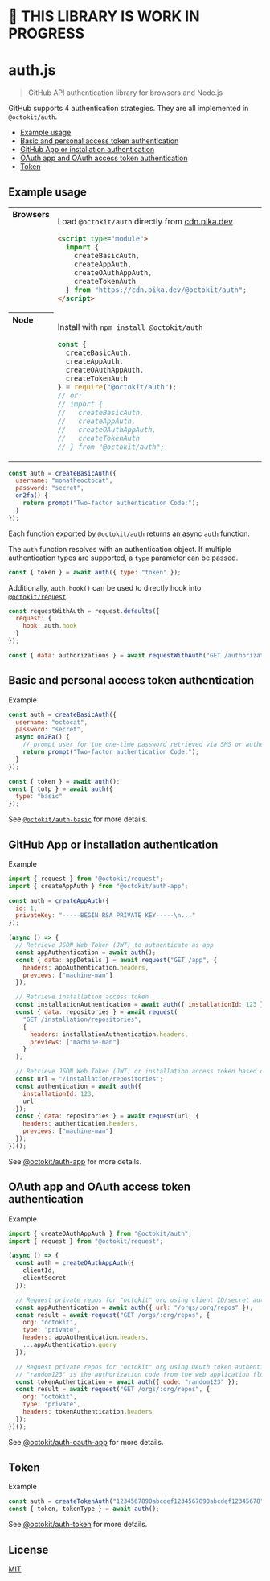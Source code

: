 # 🚧 THIS LIBRARY IS WORK IN PROGRESS

# auth.js

> GitHub API authentication library for browsers and Node.js

GitHub supports 4 authentication strategies. They are all implemented in `@octokit/auth`.

<!-- toc -->

- [Example usage](#example-usage)
- [Basic and personal access token authentication](#basic-and-personal-access-token-authentication)
- [GitHub App or installation authentication](#github-app-or-installation-authentication)
- [OAuth app and OAuth access token authentication](#oauth-app-and-oauth-access-token-authentication)
- [Token](#token)

<!-- tocstop -->

## Example usage

<table>
<tbody valign=top align=left>
<tr><th>
Browsers
</th><td width=100%>

Load `@octokit/auth` directly from [cdn.pika.dev](https://cdn.pika.dev)

```html
<script type="module">
  import {
    createBasicAuth,
    createAppAuth,
    createOAuthAppAuth,
    createTokenAuth
  } from "https://cdn.pika.dev/@octokit/auth";
</script>
```

</td></tr>
<tr><th>
Node
</th><td>

Install with <code>npm install @octokit/auth</code>

```js
const {
  createBasicAuth,
  createAppAuth,
  createOAuthAppAuth,
  createTokenAuth
} = require("@octokit/auth");
// or:
// import {
//   createBasicAuth,
//   createAppAuth,
//   createOAuthAppAuth,
//   createTokenAuth
// } from "@octokit/auth";
```

</td></tr>
</tbody>
</table>

```js
const auth = createBasicAuth({
  username: "monatheoctocat",
  password: "secret",
  on2fa() {
    return prompt("Two-factor authentication Code:");
  }
});
```

Each function exported by `@octokit/auth` returns an async `auth` function.

The `auth` function resolves with an authentication object. If multiple authentication types are supported, a `type` parameter can be passed.

```js
const { token } = await auth({ type: "token" });
```

Additionally, `auth.hook()` can be used to directly hook into [`@octokit/request`](https://github.com/octokit/request.js#readme).

```js
const requestWithAuth = request.defaults({
  request: {
    hook: auth.hook
  }
});

const { data: authorizations } = await requestWithAuth("GET /authorizations");
```

## Basic and personal access token authentication

Example

```js
const auth = createBasicAuth({
  username: "octocat",
  password: "secret",
  async on2Fa() {
    // prompt user for the one-time password retrieved via SMS or authenticator app
    return prompt("Two-factor authentication Code:");
  }
});

const { token } = await auth();
const { totp } = await auth({
  type: "basic"
});
```

See [`@octokit/auth-basic`](https://github.com/octokit/auth-basic.js#readme) for more details.

## GitHub App or installation authentication

Example

```js
import { request } from "@octokit/request";
import { createAppAuth } from "@octokit/auth-app";

const auth = createAppAuth({
  id: 1,
  privateKey: "-----BEGIN RSA PRIVATE KEY-----\n..."
});

(async () => {
  // Retrieve JSON Web Token (JWT) to authenticate as app
  const appAuthentication = await auth();
  const { data: appDetails } = await request("GET /app", {
    headers: appAuthentication.headers,
    previews: ["machine-man"]
  });

  // Retrieve installation access token
  const installationAuthentication = await auth({ installationId: 123 });
  const { data: repositories } = await request(
    "GET /installation/repositories",
    {
      headers: installationAuthentication.headers,
      previews: ["machine-man"]
    }
  );

  // Retrieve JSON Web Token (JWT) or installation access token based on request url
  const url = "/installation/repositories";
  const authentication = await auth({
    installationId: 123,
    url
  });
  const { data: repositories } = await request(url, {
    headers: authentication.headers,
    previews: ["machine-man"]
  });
})();
```

See [@octokit/auth-app](https://github.com/octokit/auth-app.js#readme) for more details.

## OAuth app and OAuth access token authentication

Example

```js
import { createOAuthAppAuth } from "@octokit/auth";
import { request } from "@octokit/request";

(async () => {
  const auth = createOAuthAppAuth({
    clientId,
    clientSecret
  });

  // Request private repos for "octokit" org using client ID/secret authentication
  const appAuthentication = await auth({ url: "/orgs/:org/repos" });
  const result = await request("GET /orgs/:org/repos", {
    org: "octokit",
    type: "private",
    headers: appAuthentication.headers,
    ...appAuthentication.query
  });

  // Request private repos for "octokit" org using OAuth token authentication.
  // "random123" is the authorization code from the web application flow, see https://git.io/fhd1D
  const tokenAuthentication = await auth({ code: "random123" });
  const result = await request("GET /orgs/:org/repos", {
    org: "octokit",
    type: "private",
    headers: tokenAuthentication.headers
  });
})();
```

See [@octokit/auth-oauth-app](https://github.com/octokit/auth-oauth-app.js#readme) for more details.

## Token

Example

```js
const auth = createTokenAuth("1234567890abcdef1234567890abcdef12345678");
const { token, tokenType } = await auth();
```

See [@octokit/auth-token](https://github.com/octokit/auth-token.js#readme) for more details.

## License

[MIT](LICENSE)
